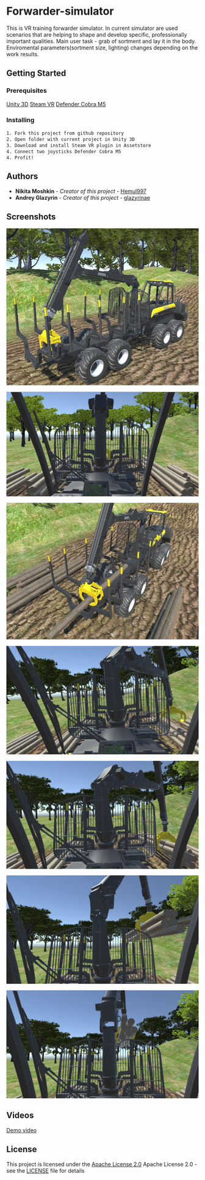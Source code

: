 # Forwarder-simulator
This is VR training forwarder simulator. 
In current simulator are used scenarios that are helping to shape and develop specific, professionally important qualities.
Main user task - grab of sortment and lay it in the body. 
Enviromental parameters(sortment size, lighting) changes depending on the work results.

## Getting Started

### Prerequisites

[Unity 3D](https://unity3d.com/ru/get-unity/download)
[Steam VR](https://assetstore.unity.com/packages/tools/integration/steamvr-plugin-32647)
[Defender Cobra M5](https://defender.ru/catalog/154/1235)
	
### Installing
	
	1. Fork this project from github repository
	2. Open folder with current project in Unity 3D
	3. Download and install Steam VR plugin in Assetstore
	4. Connect two joysticks Defender Cobra M5
	4. Profit!

## Authors
- **Nikita Moshkin** - *Creator of this project* -
[Hemul997](https://github.com/Hemul997)
- **Andrey Glazyrin** - *Creator of this project* -
[glazyrinae](https://github.com/glazyrinae)

## Screenshots
![Forwarder 3d model](/img/screenshots/3d-forwarder-view.jpg "Forwarder 3D Model")

![Cab view](/img/screenshots/cab-view.jpg "Cab view")

![Capture sortment 3d view](/img/screenshots/3d-view-capture-sortment.jpg "Capture sortment 3d view")

![Cab view capture 1](/img/screenshots/cab-view-capture-1.png "Cab view capture 1")

![Cab view capture 2](/img/screenshots/cab-view-capture-2.png "Cab view capture 2")

![Cab view capture 3](/img/screenshots/cab-view-capture-3.png "Cab view capture 3")

![Cab view capture 4](/img/screenshots/cab-view-capture-4.png "Cab view capture 4")

## Videos
[Demo video](https://www.youtube.com/watch?v=P_gOfHqV0fw)
	
## License

This project is licensed under the [Apache License 2.0](LICENSE)
Apache License 2.0 - see the [LICENSE](LICENSE) file for details
